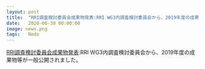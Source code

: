 ```yaml
---
layout: post
title:  "RRI調査検討委員会成果物発表:RRI WG3内調査検討委員会から、2019年度の成果物等が一般公開されました。"
date:   2020-06-30 00:00:00
image: news.png
tags:   Nedo
---
```


[RRI調査検討委員会成果物発表](https://www.jmfrri.gr.jp/document/library/1392.html):RRI WG3内調査検討委員会から、2019年度の成果物等が一般公開されました。

